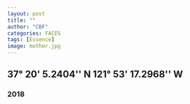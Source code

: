 ```yaml
---
layout: post
title: ""
author: "CBF"
categories: FACES
tags: [Essence]
image: mother.jpg
---
```


## 37° 20' 5.2404'' N 121° 53' 17.2968'' W
### 2018




